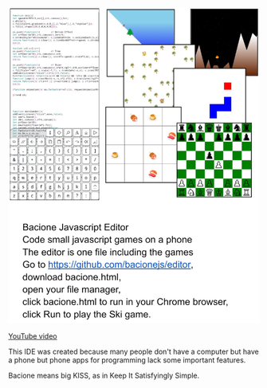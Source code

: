 [![Info](info.jpg)](bacione.html)


[YouTube video](http://www.youtube.com/watch?v=7mw81Jz0-30)


This IDE was created because many people don't have a computer but have a phone but phone apps for programming lack some important features.

Bacione means big KISS, as in Keep It Satisfyingly Simple.


